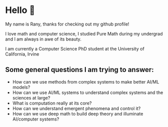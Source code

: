 # Hello 👋

My name is Rany, thanks for checking out my github profile!

I love math and computer science, I studied Pure Math during my undergrad and I am always in awe of its beauty.

I am currently a Computer Science PhD student at the University of California, Irvine

## Some general questions I am trying to answer:
- How can we use methods from complex systems to make better AI/ML models?
- How can we use AI/ML systems to understand complex systems and the sciences at large?
- What is computation really at its core?
- How can we understand emergent phenomena and control it?
- How can we use deep math to build deep theory and illuminate AI/computer systems?
